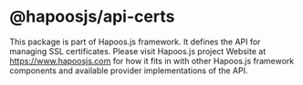 # @hapoosjs/api-certs
This package is part of Hapoos.js framework. It defines the API for managing SSL certificates. 
Please visit Hapoos.js project Website at https://www.hapoosjs.com for how it fits in with other Hapoos.js 
framework components and available provider implementations of the API.
